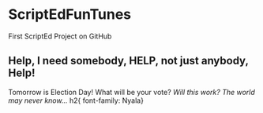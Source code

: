 ScriptEdFunTunes
========

First ScriptEd Project on GitHub
<h2> Help, I need somebody, HELP, not just anybody, Help! </h2>
Tomorrow is Election Day! What will be your vote?
<i> Will this work? The world may never know...</i>
h2{ font-family: Nyala}
